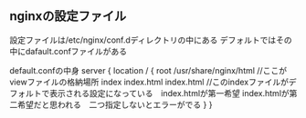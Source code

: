 ## nginxの設定ファイル
設定ファイルは/etc/nginx/conf.dディレクトリの中にある
デフォルトではその中にdafault.confファイルがある


default.confの中身
server {
    location / {
        root /usr/share/nginx/html  //ここがviewファイルの格納場所
        index index.html index.html //このindexファイルがデフォルトで表示される設定になっている　index.htmlが第一希望 index.htmlが第二希望だと思われる　二つ指定しないとエラーがでる
    }
}


